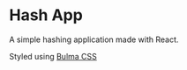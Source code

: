 # Hash App

A simple hashing application made with React.

Styled using [Bulma CSS](https://bulma.io/)
